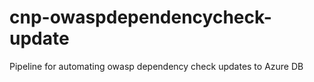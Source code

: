 # cnp-owaspdependencycheck-update
Pipeline for automating owasp dependency check updates to Azure DB
